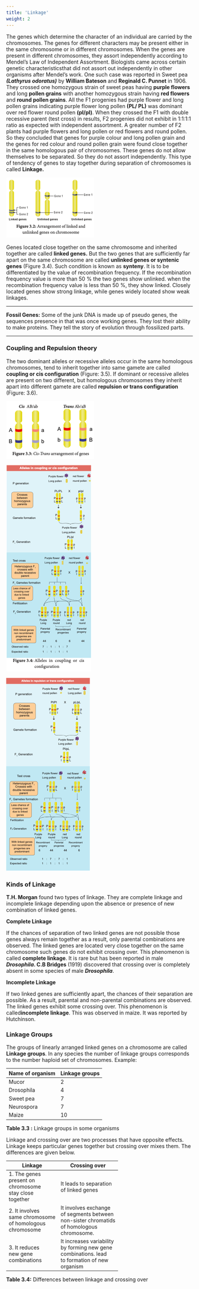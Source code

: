 ```yaml
---
title: 'Linkage'
weight: 2
---
```



The genes which determine the character of an individual are carried by the chromosomes. The genes for different characters may be present either in the same chromosome or in different chromosomes. When the genes are present in different chromosomes, they assort independently according to Mendel’s Law of Independent Assortment. Biologists came across certain genetic characteristicsthat did not assort out independently in other organisms after Mendel’s work. One such case was reported in Sweet pea **_(Lathyrus odoratus)_** by **William Bateson** and **Reginald C. Punnet** in 1906. They crossed one homozygous strain of sweet peas having **purple flowers** and long **pollen grains** with another homozygous strain having **red flowers** and **round pollen grains**. All the F1 progenies had purple flower and long pollen grains indicating purple flower long pollen **(PL/ PL)** was dominant over red flower round pollen **(pl/pl)**. When they crossed the F1 with double recessive parent (test cross) in results, F2 progenies did not exhibit in 1:1:1:1 ratio as expected with independent assortment. A greater number of F2 plants had purple flowers and long pollen or red flowers and round pollen. So they concluded that genes for purple colour and long pollen grain and the genes for red colour and round pollen grain were found close together in the same homologous pair of chromosomes. These genes do not allow themselves to be separated. So they do not assort independently. This type of tendency of genes to stay together during separation of chromosomes is called **Linkage.**

![Arrangement of linked and unlinked genes on chromosome](3.2.png "")

Genes located close together on the same chromosome and inherited together are called **linked genes.** But the two genes that are sufficiently far apart on the same chromosome are called **unlinked genes or syntenic genes** (Figure 3.4). Such condition is known as **synteny**. It is to be differentiated by the value of recombination frequency. If the recombination frequency value is more than 50 % the two genes show unlinked. when the recombination frequency value is less than 50 %, they show linked. Closely located genes show strong linkage, while genes widely located show weak linkages.

---
**Fossil Genes:** Some of the junk DNA is made up of pseudo genes, the sequences presence in that was once working genes.
They lost their ability to make proteins. They tell the story of evolution through fossilized parts.

---
### Coupling and Repulsion theory

The two dominant alleles or recessive alleles occur in the same homologous chromosomes, tend to inherit together into same gamete are called **coupling or cis configuration** (Figure: 3.5). If dominant or recessive alleles are present on two different, but homologous chromosomes they inherit apart into different gamete are called **repulsion or trans configuration** (Figure: 3.6).

![Cis-Trans arrangement of genes](3.3.png "")

![Alleles in coupling or cis configuration](3.4.png "")


![Alleles in repulsion or trans configuration Name of organism Link](3.5.png "")

### Kinds of Linkage 

**T.H. Morgan** found two types of linkage. They are complete linkage and incomplete linkage depending upon the absence or presence of new combination of linked genes.

**Complete Linkage** 

If the chances of separation of two linked genes are not possible those genes always remain together as a result, only parental combinations are observed. The linked genes are located very close together on the same chromosome such genes do not exhibit crossing over. This phenomenon is called **complete linkage**. It is rare but has been reported in male **_Drosophila_. C.B Bridges** (1919) discovered that crossing over is completely absent in some species of male **_Drosophila_**.

**Incomplete Linkage** 

If two linked genes are sufficiently apart, the chances of their separation are possible. As a result, parental and non-parental combinations are observed. The linked genes exhibit some crossing over. This phenomenon is called**incomplete linkage**. This was observed in maize. It was reported by Hutchinson.


### Linkage Groups

 The groups of linearly arranged linked genes on a chromosome are called **Linkage groups**. In any species the number of linkage groups corresponds to the number haploid set of chromosomes. Example:

| Name of organism | Linkage groups |
|------------------|----------------|
| Mucor            |        2       |
| Drosophila       |        4       |
| Sweet pea        |        7       |
| Neurospora       |        7       |
| Maize            |       10       |

**Table 3.3 :** Linkage groups in some organisms

Linkage and crossing over are two processes that have opposite effects. Linkage keeps particular genes together but crossing over mixes them. The differences are given below.

| Linkage                                                                        | Crossing over                                                                                             |
|--------------------------------------------------------------------------------|-----------------------------------------------------------------------------------------------------------|
| 1. The genes<br>   present on<br>   chromosome<br>   stay close<br>   together |                                 It leads to separation<br>of linked genes                                 |
| 2. It involves<br>   same chromosome<br>   of homologous<br>   chromosome      |   It involves exchange <br>of segments between<br>non-sister chromatids <br>of homologous<br>chromosome.  |
| 3. It reduces<br>   new gene<br>   combinations                                | It increases variability<br>by forming new gene <br>combinations. lead<br>to formation of new<br>organism |

**Table 3.4:** Differences between linkage and crossing over
